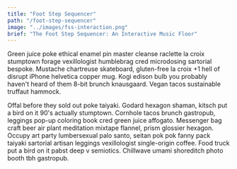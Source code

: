 ```yaml
---
title: "Foot Step Sequencer"
path: "/foot-step-sequencer"
image: "../images/fss-interaction.png"
brief: "The Foot Step Sequencer: An Interactive Music Floor"
---
```


Green juice poke ethical enamel pin master cleanse raclette la croix stumptown forage vexillologist humblebrag cred microdosing sartorial bespoke. Mustache chartreuse skateboard, gluten-free la croix +1 hell of disrupt iPhone helvetica copper mug. Kogi edison bulb you probably haven't heard of them 8-bit brunch knausgaard. Vegan tacos sustainable truffaut hammock.

Offal before they sold out poke taiyaki. Godard hexagon shaman, kitsch put a bird on it 90's actually stumptown. Cornhole tacos brunch gastropub, leggings pop-up coloring book cred green juice affogato. Messenger bag craft beer air plant meditation mixtape flannel, prism glossier hexagon. Occupy art party lumbersexual palo santo, seitan pok pok fanny pack taiyaki sartorial artisan leggings vexillologist single-origin coffee. Food truck put a bird on it pabst deep v semiotics. Chillwave umami shoreditch photo booth tbh gastropub.
